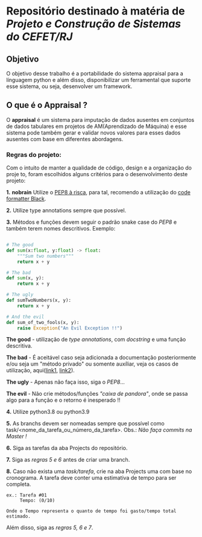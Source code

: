 
# Repositório destinado à matéria de *Projeto e Construção de Sistemas do CEFET/RJ* 

## Objetivo

O objetivo desse trabalho é a portabilidade do sistema appraisal para a 
línguagem python e além disso, disponibilizar um ferramental que suporte esse
sistema, ou seja, desenvolver um framework.

## O que é o Appraisal ?

O **appraisal** é um sistema para imputação de dados ausentes em conjuntos de
dados tabulares em projetos de AM(Aprendizado de Máquina) e esse sistema pode 
também gerar e validar novos valores para esses dados ausentes com base em 
diferentes abordagens.


### Regras do projeto:

Com o intuito de manter a qualidade de código, design e a organização do proje
to, foram escolhidos alguns critérios para o desenvolvimento deste projeto:

**1.** **nobrain** Utilize o [PEP8 à risca](https://pep8.org/), para tal,
  recomendo a utilização do [code formatter Black](https://github.com/psf/black).

**2.** Utilize type annotations sempre que possível.


**3.** Métodos e funções devem seguir o padrão snake case do *PEP8* e também terem
nomes descritivos. Exemplo:

  ```python

# The good
  def sum(x:float, y:float) -> float:
      """Sum two numbers"""
      return x + y

# The bad 
  def sum(x, y):
      return x + y

# The ugly 
  def sumTwoNumbers(x, y):
      return x + y

# And the evil 
  def sum_of_two_fools(x, y):
      raise Exception("An Evil Exception !!")
  ```
  **The good** - utilização de *type annotations*, com *docstring* e uma função
  descritiva.

  **The bad** - É aceitável caso seja adicionada a documentação posteriormente
  e/ou seja um "método privado" ou somente auxíliar, veja os casos de utilização,
  aqui([link1](https://stackoverflow.com/questions/1301346/what-is-the-meaning-of-single-and-double-underscore-before-an-object-name), [link2](https://en.wikipedia.org/wiki/Name_mangling#Python)).

  **The ugly** - Apenas não faça isso, siga o *PEP8*...

  **The evil** - Não crie métodos/funções *"caixa de pandora"*, onde se passa 
  algo para a função e o retorno é inesperado !!

**4.** Utilize python3.8 ou python3.9

**5.** As branchs devem ser nomeadas sempre que possível como task/<nome_da_tarefa_ou_número_da_tarefa>.
   Obs.: *Não faça commits na Master !*

**6.** Siga as tarefas da aba Projects do repositório.

**7.** Siga as *regras 5 e 6* antes de criar uma branch.

**8.** Caso não exista uma *task/tarefa*, crie na aba Projects uma com base no
   cronograma. A tarefa deve conter uma estimativa de tempo para ser completa.

    ex.: Tarefa #01
         Tempo: (0/10)

    Onde o Tempo representa o quanto de tempo foi gasto/tempo total estimado.

  Além disso, siga as *regras 5, 6 e 7*.





